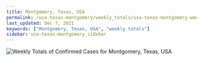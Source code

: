 ```yaml
---
title: Montgomery, Texas, USA
permalink: /usa-texas-montgomery/weekly_totals/usa-texas-montgomery-weekly_totals.html
last_updated: Dec 7, 2021
keywords: ["Montgomery, Texas, USA", "weekly totals"]
sidebar: usa-texas-montgomery_sidebar
---
```


![Weekly Totals of Confirmed Cases for Montgomery, Texas, USA](/covid_tracker/images/graphs/usa-texas-montgomery-weekly_totals_graph.png)
